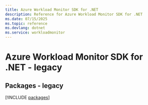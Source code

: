 ```yaml
---
title: Azure Workload Monitor SDK for .NET
description: Reference for Azure Workload Monitor SDK for .NET
ms.date: 07/15/2025
ms.topic: reference
ms.devlang: dotnet
ms.service: workloadmonitor
---
```

# Azure Workload Monitor SDK for .NET - legacy
## Packages - legacy
[!INCLUDE [packages](workload-monitor-index.md)]